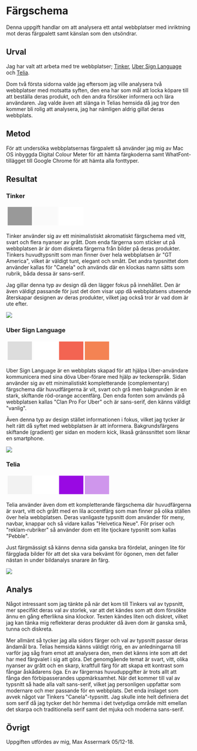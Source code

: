 Färgschema
=======================

Denna uppgift handlar om att analysera ett antal webbplatser med inriktning mot deras färgpalett samt känslan som den utsöndrar.

Urval
-----------------------

Jag har valt att arbeta med tre webbplatser;
<a href="https://tinkerwatches.com/">Tinker</a>,
<a href="https://www.ubersignlanguage.com/">Uber Sign Language</a> och
<a href="https://www.telia.se/privat">Telia</a>.

Dom två första sidorna valde jag eftersom jag ville analysera två webbplatser med motsatta syften, den ena har som mål att locka köpare till att beställa deras produkt, och den andra försöker informera och lära användaren. Jag valde även att slänga in Telias hemsida då jag tror den kommer bli rolig att analysera, jag har nämligen aldrig gillat deras webbplats.

Metod
-----------------------

För att undersöka webbplatsernas färgpalett så använder jag mig av Mac OS inbyggda Digital Colour Meter för att hämta färgkoderna samt WhatFont-tillägget till Google Chrome för att hämta alla fonttyper.

Resultat
-----------------------

<h3>Tinker</h3>

<table style="border-spacing: 4px; border-collapse: separate">
<tr>
<td style="height: 50px; width: 50px; background-color: #999999">
<td style="height: 50px; width: 50px; background-color: #FAFAFA">
<td style="height: 50px; width: 50px; background-color: #FFFFFF">
</tr>
</table>

Tinker använder sig av ett minimalistiskt akromatiskt färgschema med vitt, svart och flera nyanser av grått. Dom enda färgerna som sticker ut på webbplatsen är är dom diskreta färgerna från bilder på deras produkter. Tinkers huvudtypsnitt som man finner över hela webbplatsen är "GT America", vilket är väldigt tunt, elegant och smått. Det andra typsnittet dom använder kallas för "Canela" och används där en klockas namn sätts som rubrik, båda dessa är sans-serif.

Jag gillar denna typ av design då den lägger fokus på innehållet. Den är även väldigt passande för just det dom visar upp då webbplatsens utseende återskapar designen av deras produkter, vilket jag också tror är vad dom är ute efter.

<img src="image/snapshots/tinker.png?w=450"></img>

<h3>Uber Sign Language</h3>

<table style="border-spacing: 4px; border-collapse: separate">
<tr>
<td style="height: 50px; width: 50px; background-color: #DDDDDD">
<td style="height: 50px; width: 50px; background-color: #FFFFFF">
<td style="height: 50px; width: 50px; background-color: #F36452">
<td style="height: 50px; width: 50px; background-color: #F48353">
</tr>
</table>

Uber Sign Language är en webbplats skapad för att hjälpa Uber-användare kommunicera med sina döva Uber-förare med hjälp av teckenspråk. Sidan använder sig av ett minimalistiskt kompletterande (complementary) färgschema där huvudfärgerna är vit, svart och grå men bakgrunden är en stark, skiftande röd-orange accentfärg. Den enda fonten som används på webbplatsen kallas "Clan Pro For Uber" och är sans-serif, den känns väldigt "vanlig".

Även denna typ av design stället informationen i fokus, vilket jag tycker är helt rätt då syftet med webbplatsen är att informera. Bakgrundsfärgens skiftande (gradient) ger sidan en modern kick, likaså gränssnittet som liknar en smartphone.

<img src="image/snapshots/uber_signlanguage.png?w=450"></img>

<h3>Telia</h3>

<table style="border-spacing: 4px; border-collapse: separate">
<tr>
<td style="height: 50px; width: 50px; background-color: #F2F2F2">
<td style="height: 50px; width: 50px; background-color: #FFFFFF">
<td style="height: 50px; width: 50px; background-color: #9909E3">
<td style="height: 50px; width: 50px; background-color: #CF96EC">
</tr>
</table>

Telia använder även dom ett kompletterande färgschema där huvudfärgerna är svart, vitt och grått med en lila accentfärg som man finner på olika ställen över hela webbplatsen. Deras vanligaste typsnitt dom använder för meny, navbar, knappar och så vidare kallas "Helvetica Neue". För priser och "reklam-rubriker" så använder dom ett lite tjockare typsnitt som kallas "Pebble".

Just färgmässigt så känns denna sida ganska bra fördelat, aningen lite för färgglada bilder för att det ska vara bekvämt för ögonen, men det faller nästan in under bildanalys snarare än färg.

<img src="image/snapshots/telia.png?w=450"></img>

Analys
-----------------------

Något intressant som jag tänkte på när det kom till Tinkers val av typsnitt, mer specifikt deras val av storlek, var att det kändes som att dom försökte ännu en gång efterlikna sina klockor. Texten kändes liten och diskret, vilket jag kan tänka mig reflekterar deras produkter då även dom är ganska små, tunna och diskreta.

Mer allmänt så tycker jag alla sidors färger och val av typsnitt passar deras ändamål bra. Telias hemsida känns väldigt rörig, en av anledningarna till varför jag såg fram emot att analysera den, men det känns inte som att det har med färgvalet i sig att göra. Det genomgående temat är svart, vitt, olika nyanser av grått och en skarp, kraftfull färg för att skapa ett kontrast som fångar åskådarens öga. En av färgernas huvuduppgifter är trots allt att fånga den förbipasserandes uppmärksamhet. När det kommer till val av typsnitt så hade alla valt sans-serif, vilket jag personligen uppfattar som modernare och mer passande för en webbplats. Det enda inslaget som avvek något var Tinkers "Canela"-typsnitt. Jag skulle inte helt definiera det som serif då jag tycker det hör hemma i det tvetydiga område mitt emellan det skarpa och traditionella serif samt det mjuka och moderna sans-serif.

Övrigt
-----------------------

Uppgiften utfördes av mig, Max Assermark 05/12-18.
